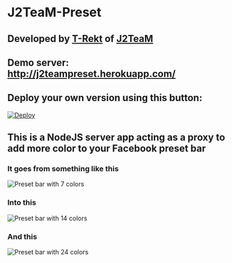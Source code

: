 # J2TeaM-Preset
## Developed by [T-Rekt](https://fb.com/vietthao2000) of [J2TeaM](https://fb.com/j2team.pro)
## Demo server: http://j2teampreset.herokuapp.com/

## Deploy your own version using this button:

[![Deploy](https://www.herokucdn.com/deploy/button.svg)](https://heroku.com/deploy)
## This is a NodeJS server app acting as a proxy to add more color to your Facebook preset bar
### It goes from something like this
![Preset bar with 7 colors](http://i.imgur.com/08Dma5d.png)
### Into this
![Preset bar with 14 colors](http://i.imgur.com/MYYkISF.png)
### And this
![Preset bar with 24 colors](https://image.prntscr.com/image/lJZniQNHRXO3_URNaNAAAw.png)